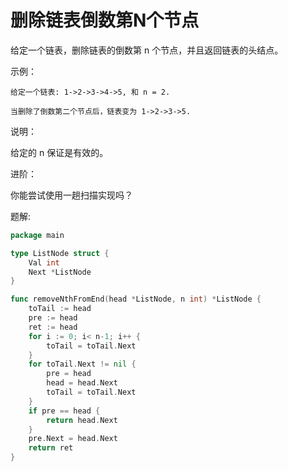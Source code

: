 # 删除链表倒数第N个节点


给定一个链表，删除链表的倒数第 n 个节点，并且返回链表的头结点。

示例：
```
给定一个链表: 1->2->3->4->5, 和 n = 2.

当删除了倒数第二个节点后，链表变为 1->2->3->5.
```
说明：

给定的 n 保证是有效的。

进阶：

你能尝试使用一趟扫描实现吗？

题解: 
```go
package main

type ListNode struct {
	Val int
	Next *ListNode
}

func removeNthFromEnd(head *ListNode, n int) *ListNode {
	toTail := head
	pre := head
	ret := head
	for i := 0; i< n-1; i++ {
		toTail = toTail.Next
	}
	for toTail.Next != nil {
		pre = head
		head = head.Next
		toTail = toTail.Next
	}
	if pre == head {
		return head.Next
	}
	pre.Next = head.Next
	return ret
}

```
